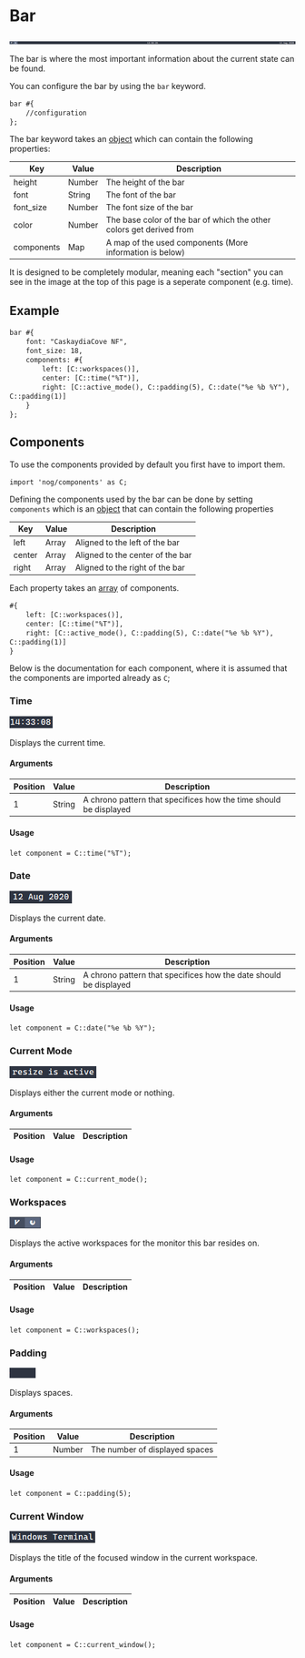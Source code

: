 # Bar

![Bar](../_media/bar.png)

The bar is where the most important information about the current state can be found.

You can configure the bar by using the `bar` keyword.

```nog
bar #{
    //configuration
};
```

The bar keyword takes an [object](scripting/types?id=object) which can contain the following properties:

| Key        | Value  | Description                                                          |
|------------|--------|----------------------------------------------------------------------|
| height     | Number | The height of the bar                                                |
| font       | String | The font of the bar                                                  |
| font_size  | Number | The font size of the bar                                             |
| color      | Number | The base color of the bar of which the other colors get derived from |
| components | Map    | A map of the used components (More information is below)             |

It is designed to be completely modular, meaning each "section" you can see in the image at the top of this page is a seperate component (e.g. time).

## Example

```nog
bar #{
    font: "CaskaydiaCove NF",
    font_size: 18,
    components: #{
        left: [C::workspaces()],
        center: [C::time("%T")],
        right: [C::active_mode(), C::padding(5), C::date("%e %b %Y"), C::padding(1)]
    }
};
```

## Components

To use the components provided by default you first have to import them.

```nog
import 'nog/components' as C;
```

Defining the components used by the bar can be done by setting `components` which is an [object](scripting/types?id=object) that can contain the following properties

| Key    | Value | Description                      |
|--------|-------|----------------------------------|
| left   | Array | Aligned to the left of the bar   |
| center | Array | Aligned to the center of the bar |
| right  | Array | Aligned to the right of the bar  |

Each property takes an [array](scripting/types?id=array) of components.

```nog
#{
    left: [C::workspaces()],
    center: [C::time("%T")],
    right: [C::active_mode(), C::padding(5), C::date("%e %b %Y"), C::padding(1)]
}
```

Below is the documentation for each component, where it is assumed that the components are imported already as `C`;

### Time

![TimeComponent](../_media/components/time.png)

Displays the current time.

#### Arguments

| Position | Value  | Description                                                       |
|----------|--------|-------------------------------------------------------------------|
| 1        | String | A chrono pattern that specifices how the time should be displayed |

#### Usage

```nog
let component = C::time("%T");
```

### Date

![DateComponent](../_media/components/date.png)

Displays the current date.

#### Arguments

| Position | Value  | Description                                                       |
|----------|--------|-------------------------------------------------------------------|
| 1        | String | A chrono pattern that specifices how the date should be displayed |

#### Usage

```nog
let component = C::date("%e %b %Y");
```

### Current Mode

![CurrentModeComponent](../_media/components/current_mode.png)

Displays either the current mode or nothing.

#### Arguments

| Position | Value  | Description                                                       |
|----------|--------|-------------------------------------------------------------------|

#### Usage

```nog
let component = C::current_mode();
```

### Workspaces

![WorkspacesComponent](../_media/components/workspaces.png)

Displays the active workspaces for the monitor this bar resides on.

#### Arguments

| Position | Value  | Description                                                       |
|----------|--------|-------------------------------------------------------------------|

#### Usage

```nog
let component = C::workspaces();
```

### Padding

![PaddingComponent](../_media/components/padding.png)

Displays spaces.

#### Arguments

| Position | Value  | Description                    |
|----------|--------|--------------------------------|
| 1        | Number | The number of displayed spaces |

#### Usage

```nog
let component = C::padding(5);
```

### Current Window

![CurrentWindow](../_media/components/current_window.png)

Displays the title of the focused window in the current workspace.

#### Arguments

| Position | Value  | Description                    |
|----------|--------|--------------------------------|

#### Usage

```nog
let component = C::current_window();
```